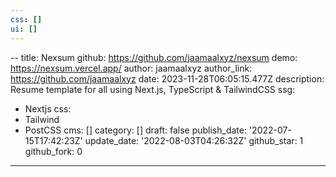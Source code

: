 ```yaml
---
css: []
ui: []
---
```

--
title: Nexsum
github: <https://github.com/jaamaalxyz/nexsum>
demo: <https://nexsum.vercel.app/>
author: jaamaalxyz
author_link: <https://github.com/jaamaalxyz>
date: 2023-11-28T06:05:15.477Z
description: Resume template for all using Next.js, TypeScript & TailwindCSS
ssg:

- Nextjs
css:
- Tailwind
- PostCSS
cms: []
category: []
draft: false
publish_date: '2022-07-15T17:42:23Z'
update_date: '2022-08-03T04:26:32Z'
github_star: 1
github_fork: 0

---
